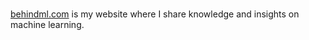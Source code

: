 <br>

[behindml.com](behindml.com) is my website where I share knowledge and insights on machine learning.

<br>
